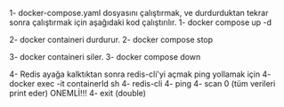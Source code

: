 1- docker-compose.yaml dosyasını çalıştırmak, ve durdurduktan tekrar sonra çalıştırmak için aşağıdaki kod çalıştırılır.
1- docker compose up -d

2- docker containeri durdurur.
2- docker compose stop


3- docker containeri siler.
3- docker compose down

4- Redis ayağa kalktıktan sonra redis-cli'yi açmak ping yollamak için
4- docker exec -it containerId sh
4- redis-cli
4- ping
4- scan 0 (tüm verileri print eder) ONEMLİ!!!
4- exit (double)
